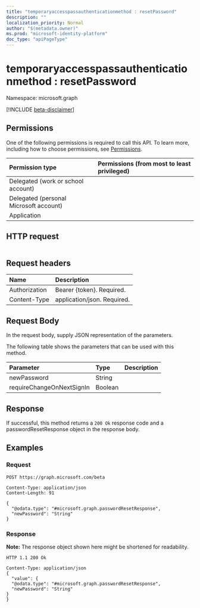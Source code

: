 ```yaml
---
title: "temporaryaccesspassauthenticationmethod : resetPassword"
description: ""
localization_priority: Normal
author: "$(metadata.owner)"
ms.prod: "microsoft-identity-platform"
doc_type: "apiPageType"
---
```


# temporaryaccesspassauthenticationmethod : resetPassword

Namespace: microsoft.graph

[!INCLUDE [beta-disclaimer](../../includes/beta-disclaimer.md)]

## Permissions

One of the following permissions is required to call this API. To learn more, including how to choose permissions, see [Permissions](/graph/permissions-reference).

| Permission type                        | Permissions (from most to least privileged) |
| :------------------------------------- | :------------------------------------------ |
| Delegated (work or school account)     |                                             |
| Delegated (personal Microsoft account) |                                             |
| Application                            |                                             |

## HTTP request

<!-- {
  "blockType": "ignored"
}
-->

```http

```

## Request headers

| Name          | Description                 |
| :------------ | :-------------------------- |
| Authorization | Bearer {token}. Required.   |
| Content-Type  | application/json. Required. |

## Request Body

In the request body, supply JSON representation of the parameters.

<!-- Actions and Functions -->

The following table shows the parameters that can be used with this method.

| Parameter                 | Type    | Description |
| :------------------------ | :------ | :---------- |
| newPassword               | String  |             |
| requireChangeOnNextSignIn | Boolean |             |

<!-- CRUD Methods -->

## Response

If successful, this method returns a `200 Ok` response code and a passwordResetResponse object in the response body.

## Examples

### Request

<!-- {
  "blockType": "request",
  "name": "temporaryaccesspassauthenticationmethod_resetpassword"
}
-->

```http
POST https://graph.microsoft.com/beta

Content-Type: application/json
Content-Length: 91

{
  "@odata.type": "#microsoft.graph.passwordResetResponse",
  "newPassword": "String"
}

```

### Response

**Note:** The response object shown here might be shortened for readability.

<!-- {
  "blockType": "response",
  "truncated": true,
  "@odata.type": "microsoft.strongAuthentication.passwordResetResponse"
}
-->

```http
HTTP 1.1 200 Ok

Content-Type: application/json
{
  "value": {
  "@odata.type": "#microsoft.graph.passwordResetResponse",
  "newPassword": "String"
}
}

```
